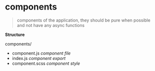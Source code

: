 
# components

> components of the application, they should be pure when possible and
not have any async functions

**Structure**

components/
  - component.js *component file*
  - index.js *component export*
  - component.scss *component style*
